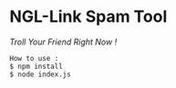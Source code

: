 # NGL-Link Spam Tool

*Troll Your Friend Right Now !*

```
How to use :
$ npm install
$ node index.js
```
